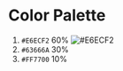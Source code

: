 # Color Palette
1. `#E6ECF2` 60% ![#E6ECF2](https://placehold.it/15/e6ecf2/000000?text=+)
2. `#63666A` 30%
3. `#FF7700` 10%

